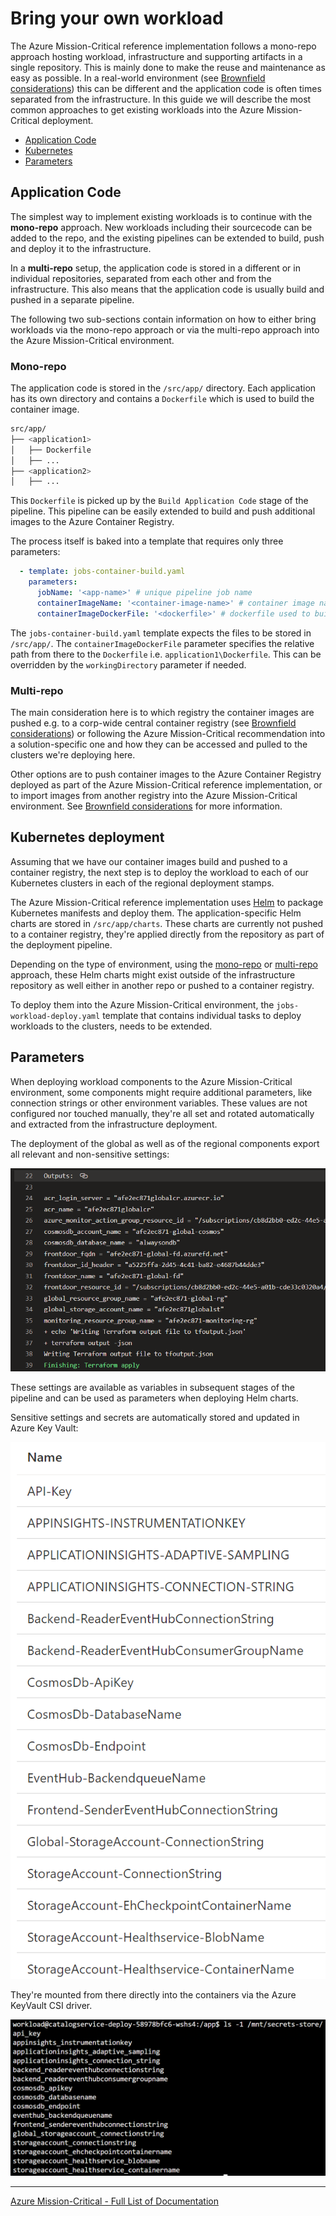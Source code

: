 # Bring your own workload

The Azure Mission-Critical reference implementation follows a mono-repo approach hosting workload, infrastructure and supporting artifacts in a single repository. This is mainly done to make the reuse and maintenance as easy as possible. In a real-world environment (see [Brownfield considerations](./Brownfield-Considerations.md)) this can be different and the application code is often times separated from the infrastructure. In this guide we will describe the most common approaches to get existing workloads into the Azure Mission-Critical deployment.

* [Application Code](#application-code)
* [Kubernetes](#kubernetes-deployment)
* [Parameters](#parameters)

## Application Code

The simplest way to implement existing workloads is to continue with the **mono-repo** approach. New workloads including their sourcecode can be added to the repo, and the existing pipelines can be extended to build, push and deploy it to the infrastructure.

In a **multi-repo** setup, the application code is stored in a different or in individual repositories, separated from each other and from the infrastructure. This also means that the application code is usually build and pushed in a separate pipeline.

The following two sub-sections contain information on how to either bring workloads via the mono-repo approach or via the multi-repo approach into the Azure Mission-Critical environment.

### Mono-repo

The application code is stored in the `/src/app/` directory. Each application has its own directory and contains a `Dockerfile` which is used to build the container image.

```bash
src/app/
├── <application1>
│   ├── Dockerfile
│   ├── ...
├── <application2>
│   ├── ...
```

This `Dockerfile` is picked up by the `Build Application Code` stage of the pipeline. This pipeline can be easily extended to build and push additional images to the Azure Container Registry.

The process itself is baked into a template that requires only three parameters:

```yaml
  - template: jobs-container-build.yaml
    parameters:
      jobName: '<app-name>' # unique pipeline job name
      containerImageName: '<container-image-name>' # container image name
      containerImageDockerFile: '<dockerfile>' # dockerfile used to build the container image
```

The `jobs-container-build.yaml` template expects the files to be stored in `/src/app/`. The `containerImageDockerFile` parameter specifies the relative path from there to the `Dockerfile` i.e. `application1\Dockerfile`. This can be overridden by the `workingDirectory` parameter if needed.

### Multi-repo

The main consideration here is to which registry the container images are pushed e.g. to a corp-wide central container registry (see [Brownfield considerations](./Brownfield-Considerations.md)) or following the Azure Mission-Critical recommendation into a solution-specific one and how they can be accessed and pulled to the clusters we're deploying here.

Other options are to push container images to the Azure Container Registry deployed as part of the Azure Mission-Critical reference implementation, or to import images from another registry into the Azure Mission-Critical environment. See [Brownfield considerations](./Brownfield-Considerations.md#Existing-container-registry) for more information.

## Kubernetes deployment

Assuming that we have our container images build and pushed to a container registry, the next step is to deploy the workload to each of our Kubernetes clusters in each of the regional deployment stamps.

The Azure Mission-Critical reference implementation uses [Helm](http://helm.sh) to package Kubernetes manifests and deploy them. The application-specific Helm charts are stored in `/src/app/charts`. These charts are currently not pushed to a container registry, they're applied directly from the repository as part of the deployment pipeline.

Depending on the type of environment, using the [mono-repo](#mono-repo) or [multi-repo](#multi-repo) approach, these Helm charts might exist outside of the infrastructure repository as well either in another repo or pushed to a container registry.

To deploy them into the Azure Mission-Critical environment, the `jobs-workload-deploy.yaml` template that contains individual tasks to deploy workloads to the clusters, needs to be extended.

## Parameters

When deploying workload components to the Azure Mission-Critical environment, some components might require additional parameters, like connection strings or other environment variables. These values are not configured nor touched manually, they're all set and rotated automatically and extracted from the infrastructure deployment.

The deployment of the global as well as of the regional components export all relevant and non-sensitive settings:

![Terraform apply outputs](../media/terraformApplyOutputs.png)

These settings are available as variables in subsequent stages of the pipeline and can be used as parameters when deploying Helm charts.

Sensitive settings and secrets are automatically stored and updated in Azure Key Vault:

![Secrets in Azure KeyVault](../media/regionalKeyVaultSecrets.png)

They're mounted from there directly into the containers via the Azure KeyVault CSI driver.

![Secret Store mount point](../media/secretStoreInContainer.png)

---

[Azure Mission-Critical - Full List of Documentation](/docs/README.md)
